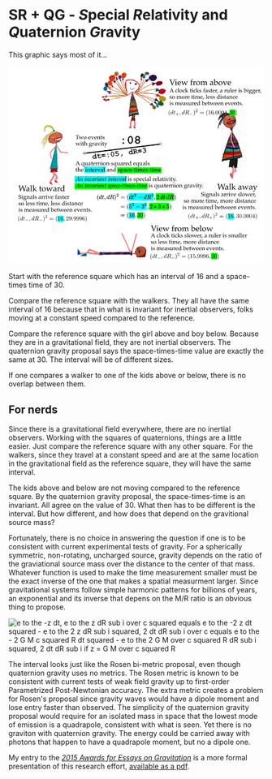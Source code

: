 # SR + QG - *S*pecial *R*elativity and *Q*uaternion *G*ravity

This graphic says most of it...

![](../../../images/Gravity/Measurement-101/all.png)

Start with the reference square which has an interval of 16 and a space-times
time of 30.

Compare the reference square with the walkers. They all have the same interval
of 16 because that in what is invariant for inertial observers, folks moving at
a constant speed compared to the reference.

Compare the reference square with the girl above and boy below. Because they
are in a gravitational field, they are not inertial observers. The quaternion
gravity proposal says the space-times-time value are exactly the same at 30.
The interval will be of different sizes.

If one compares a walker to one of the kids above or below, there is no overlap
between them.

## For nerds

Since there is a gravitational field everywhere, there are no inertial
observers. Working with the squares of quaternions, things are a little
easier. Just compare the reference square with any other square. For the
walkers, since they travel at a constant speed and are at the same location in
the gravitational field as the reference square, they will have the same
interval.

The kids above and below are not moving compared to the reference square. By
the quaternion gravity proposal, the space-times-time is an invariant. All
agree on the value of 30. What then has to be different is the interval. But
how different, and how does that depend on the gravitional source mass?

Fortunately, there is no choice in answering the question if one is to be
consistent with current experimental tests of gravity. For a spherically
symmetric, non-rotating, uncharged source, gravity depends on the ratio of the
graviational source mass over the distance to the center of that mass. Whatever
function is used to make the time measurement smaller must be the exact inverse
of the one that makes a spatial measurment larger. Since gravitational systems
follow simple harmonic patterns for billions of years, an exponential and its
inverse that depens on the M/R ratio is an obvious thing to propose.

![e to the -z dt, e to the z dR sub i over c squared equals e to the -2 z dt
squared - e to the 2 z dR sub i squared, 2 dt dR sub i over c equals e to the -
2 G M c squared R dt squared - e to the 2 G M over c squared R dR sub i
squared, 2 dt dR sub i if z = G M over c squared R](../../../Gravity/images/exp_GMc2R.png)

The interval looks just like the Rosen bi-metric proposal, even though
quaternion gravity uses no metrics. The Rosen metric is known to be consistent
with current tests of weak field gravity up to first-order Parametrized
Post-Newtonian accuracy. The extra metric creates a problem for Rosen's
proposal since gravity waves would have a dipole moment and lose entry faster
than observed. The simplicity of the quaternion gravity proposal would require
for an isolated mass in space that the lowest mode of emission is a quadrapole,
consistent with what is seen. Yet there is no graviton with quaternion gravity.
The energy could be carried away with photons that happen to have a quadrapole
moment, but no a dipole one.

My entry to the [_2015 Awards for Essays on 
Gravitation_](http://www.gravityresearchfoundation.org/index.html) is a more formal
presentation of this research effort, [available as a
pdf](../../Stuff/pdfs/space-times-time_invariance.pdf).
